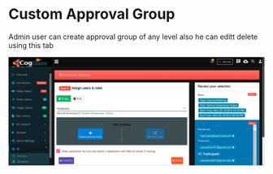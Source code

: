 # Custom Approval Group

Admin user can create approval group of any level also he can editt delete using this tab

![](../../.gitbook/assets/image%20%28256%29.png)

